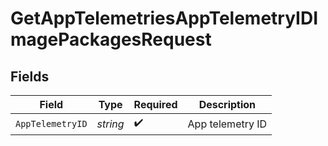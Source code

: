 # GetAppTelemetriesAppTelemetryIDImagePackagesRequest


## Fields

| Field              | Type               | Required           | Description        |
| ------------------ | ------------------ | ------------------ | ------------------ |
| `AppTelemetryID`   | *string*           | :heavy_check_mark: | App telemetry ID   |